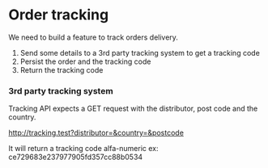 # Order tracking

We need to build a feature to track orders delivery. 

1. Send some details to a 3rd party tracking system to get a tracking code
2. Persist the order and the tracking code
3. Return the tracking code

### 3rd party tracking system

Tracking API expects a GET request with the distributor, post code and the country.

http://tracking.test?distributor=&country=&postcode

It will return a tracking code alfa-numeric ex: 
ce729683e237977905fd357cc88b0534
